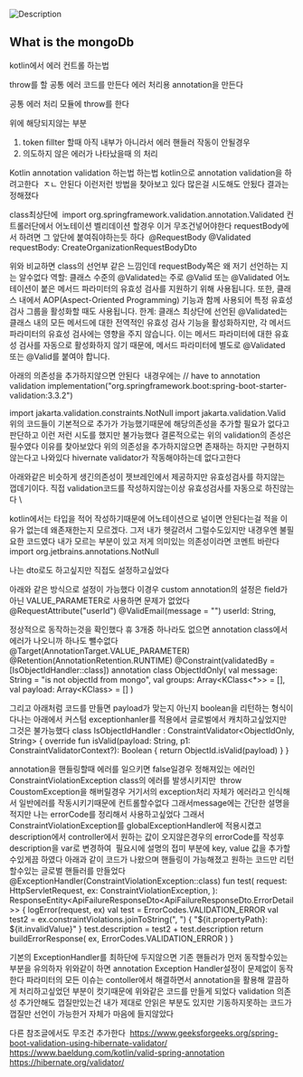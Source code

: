 ![Description](https://img.notionusercontent.com/s3/prod-files-secure%2F6ab3efe6-44b5-4e5c-9d86-56543fb7f59d%2Fc3b86c80-eaba-4a31-971d-868a2b179849%2Ftest2.jpg/size/w=1420?exp=1727749267&sig=VX63E66yaxZvLTyfE2Db1fyK5g_lgajo6O10Oikoyq0)

<!-- pre image 설정해야하나 위처럼 -->

## What is the mongoDb

kotlin에서 에러 컨트롤 하는법

throw를 할 공통 에러 코드를 만든다
에러 처리용 annotation을 만든다

공통 에러 처리 모듈에 throw를 한다

위에 해당되지않는 부분

1. token fillter 할때 아직 내부가 아니라서 에러 핸들러 작동이 안될경우
2. 의도하지 않은 에러가 나타났을때 의 처리

Kotlin annotation validation 하는법
하는법
kotlin으로 annotation validation을 하려고한다 
ㅈㄴ 안된다 이런저런 방법을 찾아보고 있다
많은걸 시도해도 안됬다 결과는 정해졌다

class최상단에 
import org.springframework.validation.annotation.Validated
컨트롤러단에서 어노테이션 벨리데이션 할경우 이거 무조건넣어야한다
requestBody에서 하려면 그 앞단에 붙여줘야하는듯 하다 
@RequestBody @Validated requestBody: CreateOrganizationRequestBodyDto

위와 비교하면 class의 선언부 같은 느낌인데 requestBody쪽은 왜 저기 선언하는 지는 알수없다
역할: 클래스 수준의 @Validated는 주로 @Valid 또는 @Validated 어노테이션이 붙은 메서드 파라미터의 유효성 검사를 지원하기 위해 사용됩니다. 또한, 클래스 내에서 AOP(Aspect-Oriented Programming) 기능과 함께 사용되어 특정 유효성 검사 그룹을 활성화할 때도 사용됩니다.
한계: 클래스 최상단에 선언된 @Validated는 클래스 내의 모든 메서드에 대한 전역적인 유효성 검사 기능을 활성화하지만, 각 메서드 파라미터의 유효성 검사에는 영향을 주지 않습니다. 이는 메서드 파라미터에 대한 유효성 검사를 자동으로 활성화하지 않기 때문에, 메서드 파라미터에 별도로 @Validated 또는 @Valid를 붙여야 합니다.

아래의 의존성을 추가하지않으면 안된다 
내경우에는
// have to annotation validation
implementation("org.springframework.boot:spring-boot-starter-validation:3.3.2")

import jakarta.validation.constraints.NotNull
import jakarta.validation.Valid
위의 코드들이 기본적으로 추가가 가능했기때문에 해당의존성을 추가할 필요가 없다고 판단하고 이런 저런 시도를 했지만 불가능했다
결론적으로는 위의 validation의 존성은 필수였다 이유를 찾아보았다
위의 의존성을 추가하지않으면 존재하는 하지만 구현하지않는다고 나와있다
hivernate validator가 작동해야하는데 없다고한다

아래와같은 비슷하게 생긴의존성이 젯브레인에서 제공하지만
유효성검사를 하지않는 껍데기이다. 직접 validation코드를 작성하지않는이상 유효성검사를 자동으로 하진않는다
\

kotlin에서는 타입을 적어 작성하기때문에 어노테이션으로 널이면 안된다는걸 적을 이유가 없는데 왜존재한는지 모르겠다.
그저 내가 헷갈려서 그럴수도있지만 내경우엔 불필요한 코드였다
내가 모르는 부분이 있고 저게 의미있는 의존성이라면 코멘트 바란다
import org.jetbrains.annotations.NotNull

나는 dto로도 하고싶지만 직접도 설정하고싶었다

아래와 같은 방식으로 설정이 가능했다
이경우 custom annotation의 설정은 field가아닌 VALUE_PARAMETER로 사용하면 문제가 없었다
@RequestAttribute("userId") @ValidEmail(message = "") userId: String,

정상적으로 동작하는것을 확인했다 휴
3개중 하나라도 없으면 annotation class에서 에러가 나오니까 하나도 뺄수없다
@Target(AnnotationTarget.VALUE_PARAMETER)
@Retention(AnnotationRetention.RUNTIME)
@Constraint(validatedBy = [IsObjectIdHandler::class])
annotation class ObjectIdOnly(
val message: String = "is not objectId from mongo",
val groups: Array<KClass<\*>> = [],
val payload: Array<KClass<out Payload>> = []
)

그리고 아래처럼 코드를 만들면 payload가 맞는지 아닌지 boolean을 리턴하는 형식이다나는 아래에서 커스텀 exceptionhanler를 적용에서 글로벌에서 캐치하고싶었지만 그것은 불가능했다
class IsObjectIdHandler : ConstraintValidator<ObjectIdOnly, String> {
override fun isValid(payload: String, p1: ConstraintValidatorContext?): Boolean {
return ObjectId.isValid(payload)
}
}

annotation을 핸들링할때 에러를 일으키면 false일경우 정해져있는 에러인 
ConstraintViolationException class의 에러를 발생시키지만 
throw CoustomException을 해버릴경우 거기서의 exception처리 자체가 에러라고 인식해서 일반에러를 작동시키기때문에 컨트롤할수없다
그래서message에는 간단한 설명을 적지만 나는 errorCode를 정리해서 사용하고싶었다
그래서 ConstraintViolationException를 globalExceptionHandler에 적용시켰고 description에서 controller에서 원하는 값이 오지않은경우의
errorCode를 작성후 description을 var로 변경하여 
필요시에 설명의 접미 부분에 key, value 값을 추가할수있게끔 하였다
아래과 같이 코드가 나왔으며 핸들링이 가능해졌고 원하는 코드만 리턴할수있는 글로벌 핸들러를 만들었다 
@ExceptionHandler(ConstraintViolationException::class)
fun test(
request: HttpServletRequest,
ex: ConstraintViolationException,
): ResponseEntity<ApiFailureResponseDto<ApiFailureResponseDto.ErrorDetail>> {
logError(request, ex)
val test = ErrorCodes.VALIDATION_ERROR
val test2 = ex.constraintViolations.joinToString(", ") {
"${it.propertyPath}: ${it.invalidValue}"
}
test.description = test2 + test.description
return buildErrorResponse(
ex,
ErrorCodes.VALIDATION_ERROR
)
}

기본의 ExceptionHandler를 최하단에 두지않으면 기존 핸들러가 먼저 동작할수있는부분을 유의하자
위와같이 하면 annotation Exception Handler설정이 문제없이 동작한다
파라미터의 모든 이슈는 contoller에서 해결하면서 annotation을 활용해 깔끔하게 처리하고싶었던 부분이 컷기때문에 위와같은 코드를 만들게 되었다
validation 의존성 추가안해도 껍질만있는건 내가 제대로 안읽은 부분도 있지만 기동하지못하는 코드가 껍질만 선언이 가능한거 자체가 마음에 들지않았다

다른 참조글에서도 무조건 추가한다 
https://www.geeksforgeeks.org/spring-boot-validation-using-hibernate-validator/
https://www.baeldung.com/kotlin/valid-spring-annotation
https://hibernate.org/validator/
